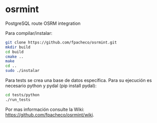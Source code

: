 # osrmint
PostgreSQL route OSRM integration

Para compilar/instalar:

```bash
git clone https://github.com/fpacheco/osrmint.git
mkdir build
cd build
cmake ..
make
cd ..
sudo ./instalar
```

Para tests se crea una base de datos específica. Para su ejecución es necesario python y pydal (pip install pydal):

```bash
cd tests/python
./run_tests
```

Por mas información consulte la Wiki: https://github.com/fpacheco/osrmint/wiki.
